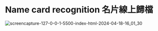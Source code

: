 # Name card recognition 名片線上歸檔

![screencapture-127-0-0-1-5500-index-html-2024-04-18-16_01_30](https://github.com/cccmmmd/Name-card-recognition/assets/137893455/fcb9f2a8-f1d7-442c-9570-d45ed336f9a3)
